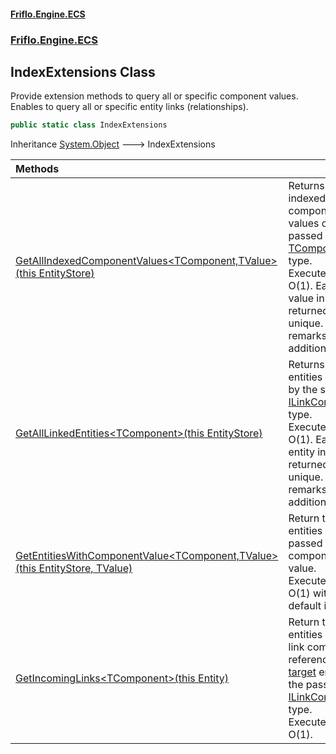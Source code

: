 #### [Friflo.Engine.ECS](index.md 'index')
### [Friflo.Engine.ECS](Friflo.Engine.ECS.md 'Friflo.Engine.ECS')

## IndexExtensions Class

Provide extension methods to query all or specific component values.<br/>
Enables to query all or specific entity links (relationships).

```csharp
public static class IndexExtensions
```

Inheritance [System.Object](https://docs.microsoft.com/en-us/dotnet/api/System.Object 'System.Object') &#129106; IndexExtensions

| Methods | |
| :--- | :--- |
| [GetAllIndexedComponentValues&lt;TComponent,TValue&gt;(this EntityStore)](IndexExtensions.GetAllIndexedComponentValues_TComponent,TValue_(thisEntityStore).md 'Friflo.Engine.ECS.IndexExtensions.GetAllIndexedComponentValues<TComponent,TValue>(this Friflo.Engine.ECS.EntityStore)') | Returns all indexed component values of the passed [TComponent](IndexExtensions.GetAllIndexedComponentValues_TComponent,TValue_(thisEntityStore).md#Friflo.Engine.ECS.IndexExtensions.GetAllIndexedComponentValues_TComponent,TValue_(thisFriflo.Engine.ECS.EntityStore).TComponent 'Friflo.Engine.ECS.IndexExtensions.GetAllIndexedComponentValues<TComponent,TValue>(this Friflo.Engine.ECS.EntityStore).TComponent') type.<br/> Executes in O(1). Each value in the returned list is unique. See remarks for additional infos. |
| [GetAllLinkedEntities&lt;TComponent&gt;(this EntityStore)](IndexExtensions.GetAllLinkedEntities_TComponent_(thisEntityStore).md 'Friflo.Engine.ECS.IndexExtensions.GetAllLinkedEntities<TComponent>(this Friflo.Engine.ECS.EntityStore)') | Returns all entities linked by the specified [ILinkComponent](ILinkComponent.md 'Friflo.Engine.ECS.ILinkComponent') type.<br/> Executes in O(1). Each entity in the returned list is unique. See remarks for additional infos. |
| [GetEntitiesWithComponentValue&lt;TComponent,TValue&gt;(this EntityStore, TValue)](IndexExtensions.GetEntitiesWithComponentValue_TComponent,TValue_(thisEntityStore,TValue).md 'Friflo.Engine.ECS.IndexExtensions.GetEntitiesWithComponentValue<TComponent,TValue>(this Friflo.Engine.ECS.EntityStore, TValue)') | Return the entities with the passed component value.<br/> Executes in O(1) with default index. |
| [GetIncomingLinks&lt;TComponent&gt;(this Entity)](IndexExtensions.GetIncomingLinks_TComponent_(thisEntity).md 'Friflo.Engine.ECS.IndexExtensions.GetIncomingLinks<TComponent>(this Friflo.Engine.ECS.Entity)') | Return the entities with a link component referencing the [target](IndexExtensions.GetIncomingLinks_TComponent_(thisEntity).md#Friflo.Engine.ECS.IndexExtensions.GetIncomingLinks_TComponent_(thisFriflo.Engine.ECS.Entity).target 'Friflo.Engine.ECS.IndexExtensions.GetIncomingLinks<TComponent>(this Friflo.Engine.ECS.Entity).target') entity of the passed [ILinkComponent](ILinkComponent.md 'Friflo.Engine.ECS.ILinkComponent') type.<br/> Executes in O(1). |
